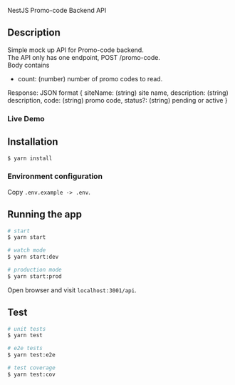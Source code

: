 NestJS Promo-code Backend API

## Description
Simple mock up API for Promo-code backend. <br/>
The API only has one endpoint, POST /promo-code.<br/>
Body contains
  - count: (number) number of promo codes to read.

Response: JSON format
{
  siteName: (string) site name,
  description: (string) description,
  code: (string) promo code,
  status?: (string) pending or active
}

### Live Demo


## Installation

```bash
$ yarn install
```
### Environment configuration
Copy `.env.example -> .env`.


## Running the app

```bash
# start
$ yarn start

# watch mode
$ yarn start:dev

# production mode
$ yarn start:prod
```

Open browser and visit `localhost:3001/api`.

## Test

```bash
# unit tests
$ yarn test

# e2e tests
$ yarn test:e2e

# test coverage
$ yarn test:cov
```
